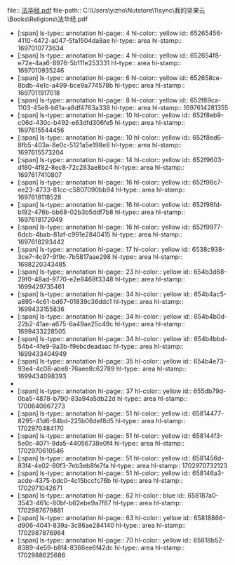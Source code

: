 file:: [法华经.pdf](C:\Users\yizho\Nutstore\1\sync\我的坚果云\Books\Religions\法华经.pdf)
file-path:: C:\Users\yizho\Nutstore\1\sync\我的坚果云\Books\Religions\法华经.pdf

- [:span]
  ls-type:: annotation
  hl-page:: 4
  hl-color:: yellow
  id:: 65265456-4110-4472-a047-5fa1504da8ae
  hl-type:: area
  hl-stamp:: 1697010773634
- [:span]
  ls-type:: annotation
  hl-page:: 4
  hl-color:: yellow
  id:: 652654f8-e72e-4aa6-8976-5b111e253331
  hl-type:: area
  hl-stamp:: 1697010935246
- [:span]
  ls-type:: annotation
  hl-page:: 6
  hl-color:: yellow
  id:: 652658ce-8bdb-4e1c-a499-bce9a774578b
  hl-type:: area
  hl-stamp:: 1697011917018
- [:span]
  ls-type:: annotation
  hl-page:: 8
  hl-color:: yellow
  id:: 652f89ca-1103-45e8-b81a-a8df4763a338
  hl-type:: area
  hl-stamp:: 1697614281355
- [:span]
  ls-type:: annotation
  hl-page:: 10
  hl-color:: yellow
  id:: 652f8eb9-c06d-430c-b492-e63dfd306fe5
  hl-type:: area
  hl-stamp:: 1697615544456
- [:span]
  ls-type:: annotation
  hl-page:: 10
  hl-color:: yellow
  id:: 652f8ed6-8fb5-403a-8e0c-5121a5e198e8
  hl-type:: area
  hl-stamp:: 1697615573204
- [:span]
  ls-type:: annotation
  hl-page:: 14
  hl-color:: yellow
  id:: 652f9603-d180-4f82-8ec8-72c283ae8bc4
  hl-type:: area
  hl-stamp:: 1697617410807
- [:span]
  ls-type:: annotation
  hl-page:: 16
  hl-color:: yellow
  id:: 652f98c7-ee23-4733-81cc-c5807090bb94
  hl-type:: area
  hl-stamp:: 1697618118528
- [:span]
  ls-type:: annotation
  hl-page:: 16
  hl-color:: yellow
  id:: 652f98fd-b192-476b-bb68-02b3b5ddf7b8
  hl-type:: area
  hl-stamp:: 1697618172049
- [:span]
  ls-type:: annotation
  hl-page:: 16
  hl-color:: yellow
  id:: 652f9977-6dcb-4bab-81af-c991e2840415
  hl-type:: area
  hl-stamp:: 1697618293442
- [:span]
  ls-type:: annotation
  hl-page:: 17
  hl-color:: yellow
  id:: 6538c938-3ce7-4c97-9f9c-7b5817aae298
  hl-type:: area
  hl-stamp:: 1698220343485
- [:span]
  ls-type:: annotation
  hl-page:: 23
  hl-color:: yellow
  id:: 654b3d68-29f0-48ad-9770-e2e8468f3348
  hl-type:: area
  hl-stamp:: 1699429735461
- [:span]
  ls-type:: annotation
  hl-page:: 34
  hl-color:: yellow
  id:: 654b4ac5-a895-4c61-bd67-01839c36ddc1
  hl-type:: area
  hl-stamp:: 1699433155836
- [:span]
  ls-type:: annotation
  hl-page:: 34
  hl-color:: yellow
  id:: 654b4b0d-22b2-41ae-a675-6a49ae25c49c
  hl-type:: area
  hl-stamp:: 1699433228505
- [:span]
  ls-type:: annotation
  hl-page:: 34
  hl-color:: yellow
  id:: 654b4bbd-54b4-4fe9-9a3b-f9ebcdeadaac
  hl-type:: area
  hl-stamp:: 1699433404949
- [:span]
  ls-type:: annotation
  hl-page:: 35
  hl-color:: yellow
  id:: 654b4e73-93e4-4c08-abe8-76aee8c62789
  hl-type:: area
  hl-stamp:: 1699434098393
-
- [:span]
  ls-type:: annotation
  hl-page:: 37
  hl-color:: yellow
  id:: 655db79d-0ba5-4878-b790-83a94a5db22d
  hl-type:: area
  hl-stamp:: 1700640667273
- [:span]
  ls-type:: annotation
  hl-page:: 51
  hl-color:: yellow
  id:: 65814477-8295-41d6-84bd-225b06def8d5
  hl-type:: area
  hl-stamp:: 1702970484170
- [:span]
  ls-type:: annotation
  hl-page:: 51
  hl-color:: yellow
  id:: 658144f3-5e0c-4071-9da5-44056738e0f4
  hl-type:: area
  hl-stamp:: 1702970610546
- [:span]
  ls-type:: annotation
  hl-page:: 51
  hl-color:: yellow
  id:: 6581456d-83f4-4e02-80f3-7eb3eb8fe7fa
  hl-type:: area
  hl-stamp:: 1702970732123
- [:span]
  ls-type:: annotation
  hl-page:: 51
  hl-color:: yellow
  id:: 658146a3-acde-4375-bdc0-4c15bccfc76b
  hl-type:: area
  hl-stamp:: 1702971042671
- [:span]
  ls-type:: annotation
  hl-page:: 62
  hl-color:: blue
  id:: 658187a0-3543-461c-80bf-b62ebe9a7f87
  hl-type:: area
  hl-stamp:: 1702987679881
- [:span]
  ls-type:: annotation
  hl-page:: 63
  hl-color:: yellow
  id:: 65818866-d906-4041-839a-3c86ae284140
  hl-type:: area
  hl-stamp:: 1702987876984
- [:span]
  ls-type:: annotation
  hl-page:: 70
  hl-color:: yellow
  id:: 65818b52-8389-4e59-b8f4-8366ee6f42dc
  hl-type:: area
  hl-stamp:: 1702988625686